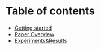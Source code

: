 # Table of contents

* [Getting started](README.md)
* [Paper Overview](paper-overview.md)
* [Experiments&Results](experiments-and-results.md)

